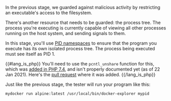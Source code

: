 In the previous stage, we guarded against malicious activity by
restricting an executable's access to the filesystem.

There's another resource that needs to be guarded: the process tree. The
process you're executing is currently capable of viewing all other
processes running on the host system, and sending signals to them.

In this stage, you'll use [PID
namespaces](http://man7.org/linux/man-pages/man7/pid_namespaces.7.html) to
ensure that the program you execute has its own isolated process tree.
The process being executed must see itself as PID 1.

{{#lang_is_php}}
You'll need to use the `pcntl_unshare` function for this, which was
[added in PHP 7.4](https://www.php.net/manual/en/migration74.new-functions.php), and isn't properly documented
yet (as of 22 Jan 2021). Here's the [pull request](https://github.com/php/php-src/pull/3760) where it was added.
{{/lang_is_php}}

Just like the previous stage, the tester will run your program like this:

```
mydocker run alpine:latest /usr/local/bin/docker-explorer mypid
```